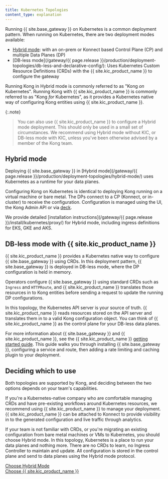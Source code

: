 ```yaml
---
title: Kubernetes Topologies
content_type: explanation
---
```


Running {{ site.base_gateway }} on Kubernetes is a common deployment pattern. When running on Kubernetes, there are two deployment modes available:

* [Hybrid mode](#hybrid-mode): with an on-prem or Konnect based Control Plane (CP) and multiple Data Planes (DP)
* [DB-less mode](/gateway/{{ page.release }}/production/deployment-topologies/db-less-and-declarative-config/): Uses Kubernetes Custom Resource Definitions (CRDs) with the {{ site.kic_product_name }} to configure the gateway

Running Kong in Hybrid mode is commonly referred to as "Kong _on_ Kubernetes". Running Kong with {{ site.kic_product_name }} is commonly referred to as "Kong _for_ Kubernetes", as it provides a Kubernetes native way of configuring Kong entities using {{ site.kic_product_name }}.

{:.note}
> You can also use {{ site.kic_product_name }} to configure a Hybrid mode deployment. This should only be used in a small set of circumstances. We recommend using Hybrid mode without KIC, or DB-less mode with KIC, unless you've been otherwise advised by a member of the Kong team.

## Hybrid mode

Deploying {{ site.base_gateway }} in [Hybrid mode](/gateway/{{ page.release }}/production/deployment-topologies/hybrid-mode/) uses Kubernetes as a runtime for your data planes. 

Configuring Kong on Kubernetes is identical to deploying Kong running on a virtual machine or bare metal. The DPs connect to a CP (Konnect, or in-cluster) to receive the configuration. Configuration is managed using the UI, the Kong Admin API or via [deck](/deck/latest/).

We provide detailed [installation instructions](/gateway/{{ page.release }}/install/kubernetes/proxy/) for Hybrid mode, including ingress definitions for EKS, GKE and AKS.

## DB-less mode with {{ site.kic_product_name }}

{{ site.kic_product_name }} provides a Kubernetes native way to configure {{ site.base_gateway }} using CRDs. In this deployment pattern, {{ site.base_gateway }} is deployed in DB-less mode, where the DP configuration is held in memory.

Operators configure {{ site.base_gateway }} using standard CRDs such as `Ingress` and `HTTPRoute`, and {{ site.kic_product_name }} translates those resources in to Kong entities before sending a request to update the running DP configurations.

In this topology, the Kubernetes API server is your source of truth. {{ site.kic_product_name }} reads resources stored on the API server and translates them in to a valid Kong configuration object. You can think of {{ site.kic_product_name }} as the control plane for your DB-less data planes.

For more information about {{ site.base_gateway }} and {{ site.kic_product_name }}, see the {{ site.kic_product_name }} [getting started guide](/kubernetes-ingress-controller/latest/get-started/). This guide walks you through installing {{ site.base_gateway }}, configuring a service and route, then adding a rate limiting and caching plugin to your deployment.

## Deciding which to use

Both topologies are supported by Kong, and deciding between the two options depends on your team's capabilities.

If you're a Kubernetes-native company who are comfortable managing CRDs and have pre-existing workflows around Kubernetes resources, we recommend using {{ site.kic_product_name }} to manage your deployment. {{ site.kic_product_name }} can be attached to Konnect to provide visibility in to the generated configuration and live traffic through analytics.

If your team is not familiar with CRDs, or you're migrating an existing configuration from bare metal machines or VMs to Kubernetes, you should choose Hybrid mode. In this topology, Kubernetes is a place to run your data planes and nothing more. There are no CRDs to learn, no Ingress Controller to maintain and update. All configuration is stored in the control plane and send to data planes using the Hybrid mode protocol.

<div class="docs-grid-install max-2">
  <a href="/gateway/{{ page.release }}/install/kubernetes/proxy/" class="docs-grid-install-block no-description">
    <img class="install-icon no-image-expand small" src="/assets/images/icons/kong-gradient.svg" alt="">
    <div class="install-text">Choose Hybrid Mode</div>
  </a>

  <a href="/kubernetes-ingress-controller/latest/get-started/" class="docs-grid-install-block no-description">
    <img class="install-icon no-image-expand small" src="/assets/images/icons/third-party/kubernetes-logo.png" alt="">
    <div class="install-text">Choose {{ site.kic_product_name }}</div>
  </a>
</div>